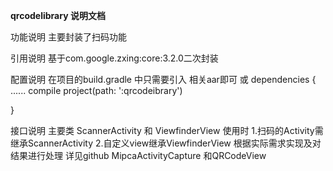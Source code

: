 **qrcodelibrary 说明文档**

功能说明
  主要封装了扫码功能


引用说明
 基于com.google.zxing:core:3.2.0二次封装


配置说明
在项目的build.gradle 中只需要引入 相关aar即可
或
dependencies {
   ......
    compile project(path: ':qrcodeibrary')

}

接口说明
主要类 ScannerActivity 和 ViewfinderView
使用时 1.扫码的Activity需继承ScannerActivity
      2.自定义view继承ViewfinderView
根据实际需求实现及对结果进行处理
详见github MipcaActivityCapture 和QRCodeView

